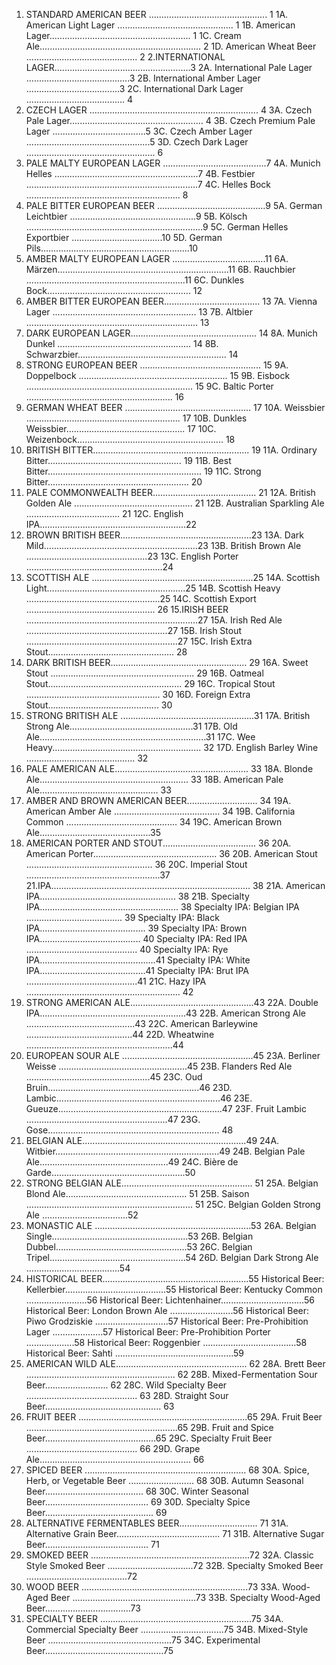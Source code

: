 1. STANDARD AMERICAN BEER ............................................... 1
1A. American Light Lager .............................................. 1
1B. American Lager........................................................ 1
1C. Cream Ale................................................................ 2
1D. American Wheat Beer ............................................ 2
2.INTERNATIONAL LAGER......................................................3
2A. International Pale Lager .........................................3
2B. International Amber Lager .....................................3
2C. International Dark Lager ....................................... 4
3. CZECH LAGER ................................................................... 4
3A. Czech Pale Lager..................................................... 4
3B. Czech Premium Pale Lager .....................................5
3C. Czech Amber Lager .................................................5
3D. Czech Dark Lager ................................................... 6
4. PALE MALTY EUROPEAN LAGER .........................................7
4A. Munich Helles .........................................................7
4B. Festbier ....................................................................7
4C. Helles Bock ............................................................. 8
5. PALE BITTER EUROPEAN BEER ...........................................9
5A. German Leichtbier ..................................................9
5B. Kölsch ......................................................................9
5C. German Helles Exportbier ....................................10
5D. German Pils...........................................................10
6. AMBER MALTY EUROPEAN LAGER .....................................11
6A. Märzen....................................................................11
6B. Rauchbier ...............................................................11
6C. Dunkles Bock......................................................... 12
7. AMBER BITTER EUROPEAN BEER...................................... 13
7A. Vienna Lager ......................................................... 13
7B. Altbier .................................................................... 13
8. DARK EUROPEAN LAGER.................................................. 14
8A. Munich Dunkel ..................................................... 14
8B. Schwarzbier........................................................... 14
9. STRONG EUROPEAN BEER ................................................ 15
9A. Doppelbock ........................................................... 15
9B. Eisbock .................................................................. 15
9C. Baltic Porter .......................................................... 16
10. GERMAN WHEAT BEER .................................................. 17
10A. Weissbier ............................................................. 17
10B. Dunkles Weissbier............................................... 17
10C. Weizenbock.......................................................... 18
11. BRITISH BITTER.............................................................. 19
11A. Ordinary Bitter..................................................... 19
11B. Best Bitter............................................................. 19
11C. Strong Bitter........................................................ 20
12. PALE COMMONWEALTH BEER......................................... 21
12A. British Golden Ale ............................................... 21
12B. Australian Sparkling Ale ..................................... 21
12C. English IPA..........................................................22
13. BROWN BRITISH BEER....................................................23
13A. Dark Mild.............................................................23
13B. British Brown Ale ................................................23
13C. English Porter ......................................................24
14. SCOTTISH ALE ................................................................25
14A. Scottish Light.......................................................25
14B. Scottish Heavy .....................................................25
14C. Scottish Export ................................................... 26
15.IRISH BEER ....................................................................27
15A. Irish Red Ale ........................................................27
15B. Irish Stout ............................................................27
15C. Irish Extra Stout.................................................. 28
16. DARK BRITISH BEER...................................................... 29
16A. Sweet Stout ......................................................... 29
16B. Oatmeal Stout..................................................... 29
16C. Tropical Stout ..................................................... 30
16D. Foreign Extra Stout............................................ 30
17. STRONG BRITISH ALE .....................................................31
17A. British Strong Ale.................................................31
17B. Old Ale..................................................................31
17C. Wee Heavy........................................................... 32
17D. English Barley Wine ........................................... 32
18. PALE AMERICAN ALE..................................................... 33
18A. Blonde Ale........................................................... 33
18B. American Pale Ale............................................... 33
19. AMBER AND BROWN AMERICAN BEER............................ 34
19A. American Amber Ale .......................................... 34
19B. California Common ............................................ 34
19C. American Brown Ale............................................35
20. AMERICAN PORTER AND STOUT..................................... 36
20A. American Porter................................................. 36
20B. American Stout .................................................. 36
20C. Imperial Stout .....................................................37
21.IPA............................................................................... 38
21A. American IPA...................................................... 38
21B. Specialty IPA....................................................... 38
Specialty IPA: Belgian IPA ...................................... 39
Specialty IPA: Black IPA.......................................... 39
Specialty IPA: Brown IPA........................................ 40
Specialty IPA: Red IPA ............................................ 40
Specialty IPA: Rye IPA..............................................41
Specialty IPA: White IPA..........................................41
Specialty IPA: Brut IPA ............................................41
21C. Hazy IPA ............................................................. 42
22. STRONG AMERICAN ALE.................................................43
22A. Double IPA..........................................................43
22B. American Strong Ale ...........................................43
22C. American Barleywine ..........................................44
22D. Wheatwine ..........................................................44
23. EUROPEAN SOUR ALE ....................................................45
23A. Berliner Weisse ...................................................45
23B. Flanders Red Ale .................................................45
23C. Oud Bruin............................................................46
23D. Lambic.................................................................46
23E. Gueuze.................................................................47
23F. Fruit Lambic ........................................................47
23G. Gose.................................................................... 48
24. BELGIAN ALE.................................................................49
24A. Witbier.................................................................49
24B. Belgian Pale Ale...................................................49
24C. Bière de Garde.....................................................50
25. STRONG BELGIAN ALE.................................................... 51
25A. Belgian Blond Ale................................................ 51
25B. Saison .................................................................. 51
25C. Belgian Golden Strong Ale ..................................52
26. MONASTIC ALE ..............................................................53
26A. Belgian Single......................................................53
26B. Belgian Dubbel....................................................53
26C. Belgian Tripel......................................................54
26D. Belgian Dark Strong Ale .....................................54
27. HISTORICAL BEER..........................................................55
Historical Beer: Kellerbier........................................55
Historical Beer: Kentucky Common ........................56
Historical Beer: Lichtenhainer.................................56
Historical Beer: London Brown Ale .........................56
Historical Beer: Piwo Grodziskie .............................57
Historical Beer: Pre-Prohibition Lager ....................57
Historical Beer: Pre-Prohibition Porter ...................58
Historical Beer: Roggenbier .....................................58
Historical Beer: Sahti ...............................................59
28. AMERICAN WILD ALE.................................................... 62
28A. Brett Beer ........................................................... 62
28B. Mixed-Fermentation Sour Beer......................... 62
28C. Wild Specialty Beer ............................................ 63
28D. Straight Sour Beer.............................................. 63
29. FRUIT BEER ...................................................................65
29A. Fruit Beer ............................................................65
29B. Fruit and Spice Beer............................................65
29C. Specialty Fruit Beer ............................................ 66
29D. Grape Ale............................................................ 66
30. SPICED BEER ................................................................ 68
30A. Spice, Herb, or Vegetable Beer .......................... 68
30B. Autumn Seasonal Beer....................................... 68
30C. Winter Seasonal Beer......................................... 69
30D. Specialty Spice Beer........................................... 69
31. ALTERNATIVE FERMENTABLES BEER............................... 71
31A. Alternative Grain Beer......................................... 71
31B. Alternative Sugar Beer......................................... 71
32. SMOKED BEER ...............................................................72
32A. Classic Style Smoked Beer ..................................72
32B. Specialty Smoked Beer ........................................72
33. WOOD BEER ..................................................................73
33A. Wood-Aged Beer .................................................73
33B. Specialty Wood-Aged Beer..................................73
34. SPECIALTY BEER ............................................................75
34A. Commercial Specialty Beer .................................75
34B. Mixed-Style Beer .................................................75
34C. Experimental Beer...............................................75